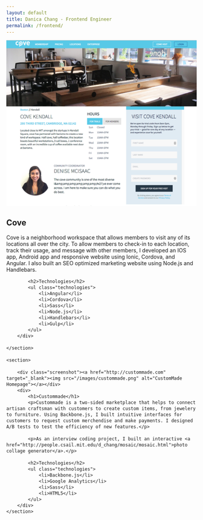 ```yaml
---
layout: default
title: Danica Chang - Frontend Engineer
permalink: /frontend/
---
```

<div class="frontend">
	<section>
		<div class="screenshot"><a href="http://cove.is" target="_blank"><img src="/images/cove.png" alt="cove Kendall location page"></a></div>
		<div>
			<h1>Cove</h1>
			Cove is a neighborhood workspace that allows members to visit any of its locations all over the city. To allow members to check-in to each location, track their usage, and message with other members, I developed an IOS app, Android app and responsive website using Ionic, Cordova, and Angular. I also built an SEO optimized marketing website using Node.js and Handlebars.

			<h2>Technologies</h2>
			<ul class="technologies">
				<li>Angular</li>
				<li>Cordova</li>
				<li>Sass</li>
				<li>Node.js</li>
				<li>Handlebars</li>
				<li>Gulp</li>
			</ul>
		</div>
		
	</section>

	<section>
		
		<div class="screenshot"><a href="http://custommade.com" target="_blank"><img src="/images/custommade.png" alt="CustomMade Homepage"></a></div>
		<div>
			<h1>Custommade</h1>
			<p>Custommade is a two-sided marketplace that helps to connect artisan craftsman with customers to create custom items, from jewelery to furniture. Using Backbone.js, I built intuitive interfaces for customers to request custom merchendise and make payments. I designed A/B tests to test the efficiency of new features.</p>

			<p>As an interview coding project, I built an interactive <a href="http://people.csail.mit.edu/d_chang/mosaic/mosaic.html">photo collage generator</a>.</p>

			<h2>Technologies</h2>
			<ul class="technologies">
				<li>Backbone.js</li>
				<li>Google Analytics</li>
				<li>Sass</li>
				<li>HTML5</li>
			</ul>
		</div>
	</section>
</div>
